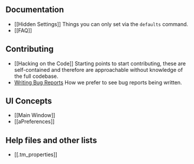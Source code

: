 ## Documentation
*   [[Hidden Settings]]
	Things you can only set via the `defaults` command.
*   [[FAQ]]

## Contributing
*   [[Hacking on the Code]]
	Starting points to start contributing, these are self-contained and therefore are approachable without knowledge of the full codebase.
*   [Writing Bug Reports](/textmate/textmate/wiki/writing_bug_reports)
	How we prefer to see bug reports being written.

## UI Concepts
* [[Main Window]]
* [[aPreferences]]

## Help files and other lists
* [[.tm_properties]]